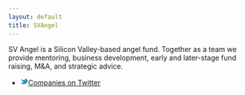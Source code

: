 ```yaml
---
layout: default
title: SVAngel
---
```

SV Angel is a Silicon Valley-based angel fund. Together as a
team we provide mentoring, business development, early and later-stage
fund raising, M&A, and strategic advice.

<ul id="links" class="unstyled">
  <li>
    <a href="https://twitter.com/#!/svangel/companies">
      <img src="/img/twitter_icon.png"><span class="displayname">Companies on Twitter</span>
    </a>
  </li>
</ul>

